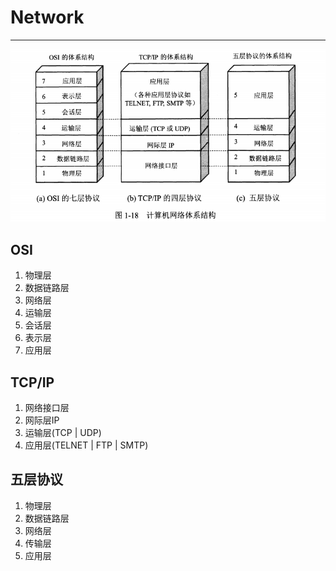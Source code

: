 # Network

---

![计算机网络体系结构](file/network_structure.png)

## OSI
1. 物理层
2. 数据链路层
3. 网络层
4. 运输层
5. 会话层
6. 表示层
7. 应用层

## TCP/IP
1. 网络接口层
2. 网际层IP
3. 运输层(TCP | UDP)
4. 应用层(TELNET | FTP | SMTP)

## 五层协议
1. 物理层
2. 数据链路层
3. 网络层
4. 传输层
5. 应用层